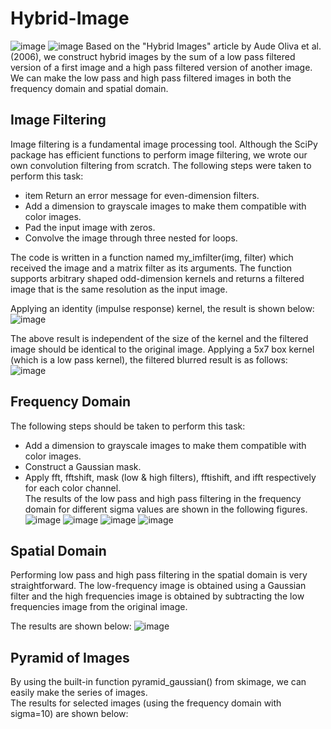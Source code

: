 # Hybrid-Image
![image](https://user-images.githubusercontent.com/83058686/225349186-146866bc-45ce-4012-ae5f-f1a754bd585b.png)
![image](https://user-images.githubusercontent.com/83058686/225349328-eb73f52a-a556-44e1-82c6-28df15fdd201.png)
Based on the "Hybrid Images" article by Aude Oliva et al. (2006), we construct hybrid images by the sum of a low pass filtered version of a first image and a high pass filtered version of another image.  
We can make the low pass and high pass filtered images in both the frequency domain and spatial domain. 

## Image Filtering
Image filtering is a fundamental image processing tool. Although the SciPy package has efficient functions to perform image filtering, we wrote our own convolution filtering from scratch. The following steps were taken to perform this task:
- item Return an error message for even-dimension filters.
- Add a dimension to grayscale images to make them compatible with color images.
- Pad the input image with zeros.
- Convolve the image through three nested for loops.

The code is written in a function named my_imfilter(img, filter) which received the image and a matrix filter as its arguments. The function supports arbitrary shaped odd-dimension kernels and returns a filtered image that is the same resolution as the input image.

Applying an identity (impulse response) kernel, the result is shown below:
![image](https://user-images.githubusercontent.com/83058686/225347909-9d977b15-ad45-4290-b651-5e859c57d5f2.png)

The above result is independent of the size of the kernel and the filtered image should be identical to the original image.
Applying a 5x7 box kernel (which is a low pass kernel), the filtered blurred result is as follows:
![image](https://user-images.githubusercontent.com/83058686/225348036-b60a3191-14ed-4a34-9b22-6acb85163b35.png)

## Frequency Domain
The following steps should be taken to perform this task:
- Add a dimension to grayscale images to make them compatible with color images.
- Construct a Gaussian mask.
- Apply fft, fftshift, mask (low \& high filters), fftishift, and ifft respectively for each color channel.  
The results of the low pass and high pass filtering in the frequency domain for different sigma values are shown in the following figures.
![image](https://user-images.githubusercontent.com/83058686/225346678-74b4d2ff-2e4a-43a4-a075-14cd4f556863.png)
![image](https://user-images.githubusercontent.com/83058686/225346803-53b3e165-0fe4-4c8d-834f-7218b20c6555.png)
![image](https://user-images.githubusercontent.com/83058686/225346931-12988d71-1dc9-473c-b70b-47f8e926b45a.png)
![image](https://user-images.githubusercontent.com/83058686/225347167-f068c9e8-9ac7-4d17-8c7e-c1481fa9392f.png)

## Spatial Domain
Performing low pass and high pass filtering in the spatial domain is very straightforward. The low-frequency image is obtained using a Gaussian filter and the high frequencies image is obtained by subtracting the low frequencies image from the original image.

The results are shown below:
![image](https://user-images.githubusercontent.com/83058686/225347705-5af5a150-dba2-4d99-b6dd-ac22de7a4ec6.png)

## Pyramid of Images
By using the built-in function pyramid\_gaussian() from skimage, we can easily make the series of images.  
The results for selected images (using the frequency domain with sigma=10) are shown below: 




